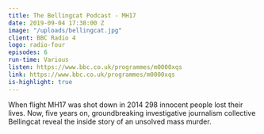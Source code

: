 ```yaml
---
title: The Bellingcat Podcast - MH17
date: 2019-09-04 17:38:00 Z
image: "/uploads/bellingcat.jpg"
client: BBC Radio 4
logo: radio-four
episodes: 6
run-time: Various
listen: https://www.bbc.co.uk/programmes/m0000xqs
link: https://www.bbc.co.uk/programmes/m0000xqs
is-highlight: true
---
```


When flight MH17 was shot down in 2014 298 innocent people lost their lives. Now, five years on, groundbreaking investigative journalism collective Bellingcat reveal the inside story of an unsolved mass murder. 